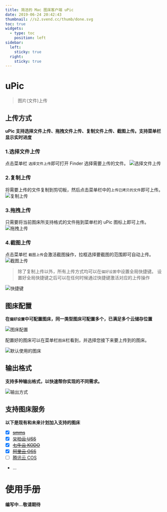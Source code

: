 ```yaml
---
title: 简洁的 Mac 图床客户端 uPic
date: 2019-06-24 20:42:43
thumbnail: //s2.svend.cc/thumb/done.svg
toc: true
widgets:
  - type: toc
    position: left
sidebar:
  left:
    sticky: true
  right:
    sticky: true
---
```


# uPic

> 图片(文件)上传

## 上传方式

**uPic 支持选择文件上传、拖拽文件上传、复制文件上传、截图上传。支持菜单栏显示实时进度**

<!--more-->

### 1.选择文件上传

点击菜单栏 `选择文件上传`即可打开 Finder 选择需要上传的文件。
![选择文件上传](https://s2.svend.cc/projects/uPic/upload/selectFile.gif)

### 2.复制上传

将需要上传的文件复制到剪切板，然后点击菜单栏中的`上传已拷贝的文件`即可上传。
![复制上传](https://s2.svend.cc/projects/uPic/upload/paste.gif)

### 3.拖拽上传

只需要将当前图床所支持格式的文件拖到菜单栏的 uPic 图标上即可上传。
![拖拽上传](https://s2.svend.cc/projects/uPic/upload/drag.gif)

### 4.截图上传

点击菜单栏 `截图上传`会激活截图操作，拉框选择要截图的范围即可自动上传。
![截图上传](https://s2.svend.cc/projects/uPic/upload/screenshot.gif)

> 除了复制上传以外，所有上传方式均可以在`偏好设置`中设置全局快捷键。
> 设置好全局快捷键之后可以在任何时候通过快捷键激活对应的上传操作

![快捷键](https://s2.svend.cc/projects/uPic/upload/shortcuts.png)

## 图床配置

**在`偏好设置`中可配置图床，同一类型图床可配置多个，已满足多个云储存位置**

![图床配置](https://s2.svend.cc/projects/uPic/upload/hosts.png)

配置好的图床可以在菜单栏`图床`栏看到，并选择您接下来要上传到的图床。

![默认使用的图床](https://s2.svend.cc/projects/uPic/upload/default-host.png)

## 输出格式

**支持多种输出格式，以快速帮你实现的不同需求。**

![输出方式](https://s2.svend.cc/projects/uPic/upload/output.png)

## 支持图床服务

**以下是现有和未来计划加入支持的图床**

- [x] [~~smms~~](https://sm.ms/)
- [x] [~~又拍云 USS~~](https://www.upyun.com/products/file-storage)
- [x] [~~七牛云 KODO~~](https://www.qiniu.com/products/kodo)
- [x] [~~阿里云 OSS~~](https://www.aliyun.com/product/oss)
- [ ] [腾讯云 COS](https://cloud.tencent.com/product/cos)
- ...

# 使用手册

**编写中...敬请期待**
